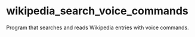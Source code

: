 # wikipedia_search_voice_commands
Program that searches and reads Wikipedia entries with voice commands.
